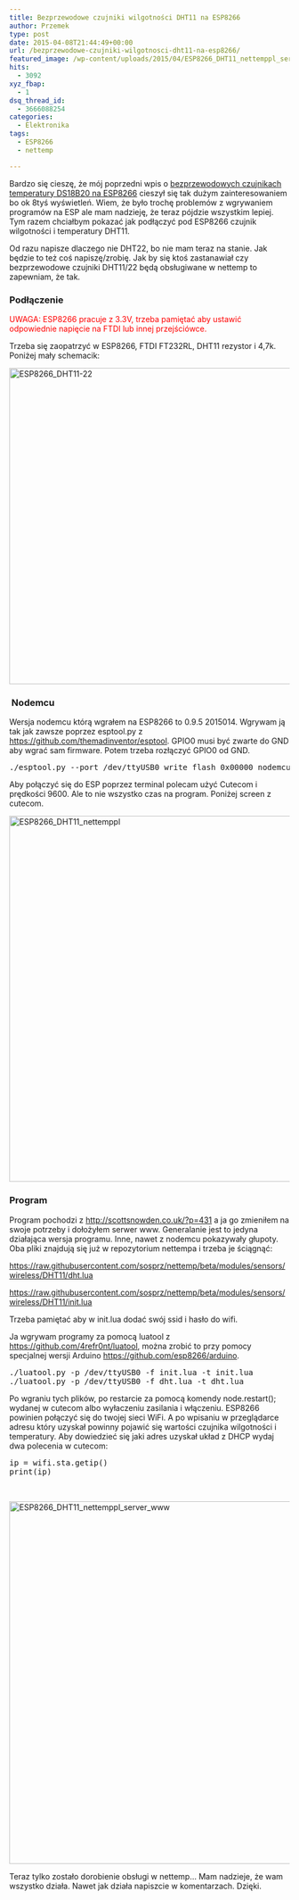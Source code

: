 ```yaml
---
title: Bezprzewodowe czujniki wilgotności DHT11 na ESP8266
author: Przemek
type: post
date: 2015-04-08T21:44:49+00:00
url: /bezprzewodowe-czujniki-wilgotnosci-dht11-na-esp8266/
featured_image: /wp-content/uploads/2015/04/ESP8266_DHT11_nettemppl_server_www-624x468.jpg
hits:
  - 3092
xyz_fbap:
  - 1
dsq_thread_id:
  - 3666088254
categories:
  - Elektronika
tags:
  - ESP8266
  - nettemp

---
```

Bardzo się cieszę, że mój poprzedni wpis o <a href="http://techfreak.pl/bezprzewodowe-czujniki-temperatury-ds18b20-na-esp8266/" target="_blank">bezprzewodowych czujnikach temperatury DS18B20 na ESP8266</a> cieszył się tak dużym zainteresowaniem bo ok 8tyś wyświetleń. Wiem, że było trochę problemów z wgrywaniem programów na ESP ale mam nadzieję, że teraz pójdzie wszystkim lepiej. Tym razem chciałbym pokazać jak podłączyć pod ESP8266 czujnik wilgotności i temperatury DHT11.

<!--more-->

Od razu napisze dlaczego nie DHT22, bo nie mam teraz na stanie. Jak będzie to też coś napiszę/zrobię. Jak by się ktoś zastanawiał czy bezprzewodowe czujniki DHT11/22 będą obsługiwane w nettemp to zapewniam, że tak.

### Podłączenie

<span style="color: #ff0000;">UWAGA: ESP8266 pracuje z 3.3V, trzeba pamiętać aby ustawić odpowiednie napięcie na FTDI lub innej przejściówce.</span>

Trzeba się zaopatrzyć w ESP8266, FTDI FT232RL, DHT11 rezystor i 4,7k. Poniżej mały schemacik:

<a href="http://techfreak.pl/bezprzewodowe-czujniki-wilgotnosci-dht11-na-esp8266/esp8266_dht11-22/" rel="attachment wp-att-9220"><img class="aligncenter size-full wp-image-9220" src="http://techfreak.pl/wp-content/uploads/2015/04/ESP8266_DHT11-22.jpg" alt="ESP8266_DHT11-22" width="867" height="567" /></a>

###  Nodemcu

Wersja nodemcu którą wgrałem na ESP8266 to 0.9.5 2015014. Wgrywam ją tak jak zawsze poprzez esptool.py z <a href="https://github.com/themadinventor/esptool" target="_blank">https://github.com/themadinventor/esptool</a>. GPIO0 musi być zwarte do GND aby wgrać sam firmware. Potem trzeba rozłączyć GPIO0 od GND.

<pre>./esptool.py --port /dev/ttyUSB0 write_flash 0x00000 nodemcu.bin</pre>

Aby połączyć się do ESP poprzez terminal polecam użyć Cutecom i prędkości 9600. Ale to nie wszystko czas na program. Poniżej screen z cutecom.

<a href="http://techfreak.pl/bezprzewodowe-czujniki-wilgotnosci-dht11-na-esp8266/esp8266_dht11_nettemppl/" rel="attachment wp-att-9223"><img class="aligncenter size-full wp-image-9223" src="http://techfreak.pl/wp-content/uploads/2015/04/ESP8266_DHT11_nettemppl.jpg" alt="ESP8266_DHT11_nettemppl" width="1284" height="656" /></a>

### Program

Program pochodzi z <a href="http://scottsnowden.co.uk/?p=431" target="_blank">http://scottsnowden.co.uk/?p=431</a> a ja go zmieniłem na swoje potrzeby i dołożyłem serwer www. Generalanie jest to jedyna działająca wersja programu. Inne, nawet z nodemcu pokazywały głupoty. Oba pliki znajdują się już w repozytorium nettempa i trzeba je ściągnąć:

<a href="https://raw.githubusercontent.com/sosprz/nettemp/beta/modules/sensors/wireless/DHT11/dht.lua" target="_blank">https://raw.githubusercontent.com/sosprz/nettemp/beta/modules/sensors/wireless/DHT11/dht.lua</a>

<a href="https://raw.githubusercontent.com/sosprz/nettemp/beta/modules/sensors/wireless/DHT11/init.lua" target="_blank">https://raw.githubusercontent.com/sosprz/nettemp/beta/modules/sensors/wireless/DHT11/init.lua</a>

Trzeba pamiętać aby w init.lua dodać swój ssid i hasło do wifi.

Ja wgrywam programy za pomocą luatool z <a href="https://github.com/4refr0nt/luatool" target="_blank">https://github.com/4refr0nt/luatool</a>, można zrobić to przy pomocy specjalnej wersji Arduino <a href="https://github.com/esp8266/arduino" target="_blank">https://github.com/esp8266/arduino</a>.

<pre>./luatool.py -p /dev/ttyUSB0 -f init.lua -t init.lua
./luatool.py -p /dev/ttyUSB0 -f dht.lua -t dht.lua</pre>

Po wgraniu tych plików, po restarcie za pomocą komendy node.restart(); wydanej w cutecom albo wyłaczeniu zasilania i włączeniu. ESP8266 powinien połączyć się do twojej sieci WiFi. A po wpisaniu w przeglądarce adresu który uzyskał powinny pojawić się wartości czujnika wilgotności i temperatury. Aby dowiedzieć się jaki adres uzyskał układ z DHCP wydaj dwa polecenia w cutecom:

<pre>ip = wifi.sta.getip()
print(ip)</pre>

&nbsp;

<a href="http://techfreak.pl/bezprzewodowe-czujniki-wilgotnosci-dht11-na-esp8266/esp8266_dht11_nettemppl_server_www/" rel="attachment wp-att-9228"><img class="aligncenter size-full wp-image-9228" src="http://techfreak.pl/wp-content/uploads/2015/04/ESP8266_DHT11_nettemppl_server_www.jpg" alt="ESP8266_DHT11_nettemppl_server_www" width="1000" height="650" /></a>

Teraz tylko zostało dorobienie obsługi w nettemp&#8230; Mam nadzieje, że wam wszystko działa. Nawet jak działa napiszcie w komentarzach. Dzięki.